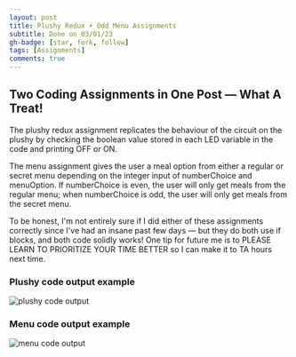```yaml
---
layout: post
title: Plushy Redux + Odd Menu Assignments
subtitle: Done on 03/01/23
gh-badge: [star, fork, follow]
tags: [Assignments]
comments: true
---
```


## Two Coding Assignments in One Post — What A Treat!

The plushy redux assignment replicates the behaviour of the circuit on the plushy by checking the boolean value stored in each LED variable in the code and printing OFF or ON.

The menu assignment gives the user a meal option from either a regular or secret menu depending on the integer input of numberChoice and menuOption. If numberChoice is even, the user will only get meals from the regular menu; when numberChoice is odd, the user will only get meals from the secret menu. 

To be honest, I'm not entirely sure if I did either of these assignments correctly since I've had an insane past few days — but they do both use if blocks, and both code solidly works! One tip for future me is to PLEASE LEARN TO PRIORITIZE YOUR TIME BETTER so I can make it to TA hours next time. 

### Plushy code output example
![plushy code output](https://weiweilu081.github.io/assets/img/plushy-redux-code-output.png)

### Menu code output example
![menu code output](https://weiweilu081.github.io/assets/img/menu-code-output.png)

